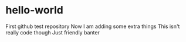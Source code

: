 # hello-world
First github test repository
Now I am adding some extra things
This isn't really code though
Just friendly banter
